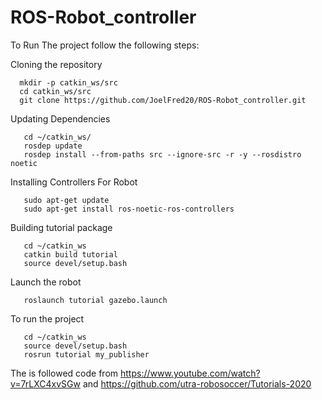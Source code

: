 # ROS-Robot_controller

To Run The project follow the following steps:

Cloning the repository 

      mkdir -p catkin_ws/src
      cd catkin_ws/src
      git clone https://github.com/JoelFred20/ROS-Robot_controller.git

Updating Dependencies

       cd ~/catkin_ws/
       rosdep update
       rosdep install --from-paths src --ignore-src -r -y --rosdistro noetic

Installing Controllers For Robot

       sudo apt-get update
       sudo apt-get install ros-noetic-ros-controllers

Building tutorial package

       cd ~/catkin_ws
       catkin build tutorial
       source devel/setup.bash

Launch the robot

       roslaunch tutorial gazebo.launch

To run the project

       cd ~/catkin_ws
       source devel/setup.bash
       rosrun tutorial my_publisher


The is followed code from https://www.youtube.com/watch?v=7rLXC4xvSGw and https://github.com/utra-robosoccer/Tutorials-2020
